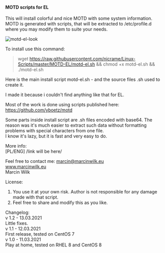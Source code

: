 #### MOTD scripts for EL

This will install colorful and nice MOTD with some system information.  
MOTD is generated with scripts, that will be extracted to /etc/profile.d 
where you may modify them to suite your needs.

![motd-el-look](https://user-images.githubusercontent.com/5872054/110964678-ba890c00-8353-11eb-8a0e-829a9b7c1282.png)

To install use this command:  
> wget https://raw.githubusercontent.com/nicrame/Linux-Scripts/master/MOTD-EL/motd-el.sh && chmod +x motd-el.sh && ./motd-el.sh

Here is the main install script motd-el.sh - and the source files .sh used to create it.

I made it because i couldn't find anything like that for EL.

Most of the work is done using scripts published here: https://github.com/yboetz/motd

Some parts inside install script are .sh files encoded with base64. 
The reason was it's much easier to extract such data without formatting problems 
with special characters from one file.  
I know it's lazy, but it is fast and very easy to do. 

More info:  
[PL/ENG] /link will be here/

Feel free to contact me: marcin@marcinwilk.eu  
www.marcinwilk.eu  
Marcin Wilk  

License:  
1. You use it at your own risk. Author is not responsible for any damage made with that script.  
2. Feel free to share and modify this as you like.

Changelog:  
v 1.2 - 13.03.2021  
Little fixes.  
v 1.1 - 12.03.2021  
First release, tested on CentOS 7  
v 1.0 - 11.03.2021  
Play at home, tested on RHEL 8 and CentOS 8
